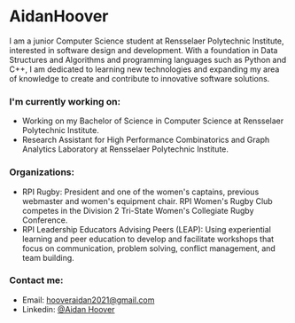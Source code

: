 # AidanHoover
I am a junior Computer Science student at Rensselaer Polytechnic Institute, interested in software design and development. With a foundation in Data Structures and Algorithms and programming languages such as Python and C++, I am dedicated to learning new technologies and expanding my area of knowledge to create and contribute to innovative software solutions. 

### I'm currently working on:
- Working on my Bachelor of Science in Computer Science at Rensselaer Polytechnic Institute.
- Research Assistant for High Performance Combinatorics and Graph Analytics Laboratory at Rensselaer Polytechnic Institute.

### Organizations:
- RPI Rugby: President and one of the women's captains, previous webmaster and women's equipment chair. RPI Women's Rugby Club competes in the Division 2 Tri-State Women's Collegiate Rugby Conference.
- RPI Leadership Educators Advising Peers (LEAP): Using experiential learning and peer education to develop and facilitate workshops that focus on communication, problem solving, conflict management, and team building.

### Contact me:
- Email: hooveraidan2021@gmail.com
- Linkedin: [@Aidan Hoover](https://www.linkedin.com/in/aidan-hoover/)
